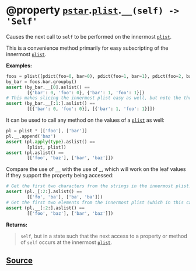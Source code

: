 # @property [`pstar`](./pstar.md).[`plist`](./pstar_plist.md).`__(self) -> 'Self'`

Causes the next call to `self` to be performed on the innermost [`plist`](./pstar_plist.md).

This is a convenience method primarily for easy subscripting of the innermost [`plist`](./pstar_plist.md).

**Examples:**
```python
foos = plist([pdict(foo=0, bar=0), pdict(foo=1, bar=1), pdict(foo=2, bar=0)])
by_bar = foos.bar.groupby()
assert (by_bar.__[0].aslist() ==
        [{'bar': 0, 'foo': 0}, {'bar': 1, 'foo': 1}])
# This makes slicing the innermost plist easy as well, but note the three-argument slice:
assert (by_bar.__[:1:].aslist() ==
        [[{'bar': 0, 'foo': 0}], [{'bar': 1, 'foo': 1}]])
```

It can be used to call any method on the values of a [`plist`](./pstar_plist.md) as well:
```python
pl = plist * [['foo'], ['bar']]
pl.__.append('baz')
assert (pl.apply(type).aslist() ==
        [plist, plist])
assert (pl.aslist() ==
        [['foo', 'baz'], ['bar', 'baz']])
```

Compare the use of `__` with the use of [`_`](./pstar_plist__.md), which will work on the leaf values if they
support the property being accessed:
```python
# Get the first two characters from the strings in the innermost plist.
assert (pl._[:2:].aslist() ==
        [['fo', 'ba'], ['ba', 'ba']])
# Get the first two elements from the innermost plist (which in this case is the entire plist).
assert (pl.__[:2:].aslist() ==
        [['foo', 'baz'], ['bar', 'baz']])
```

**Returns:**

>    `self`, but in a state such that the next access to a property or method of
>    `self` occurs at the innermost [`plist`](./pstar_plist.md).



## [Source](../pstar/pstar.py#L3277-L3322)